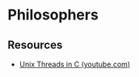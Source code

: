 # Philosophers

## Resources

- [Unix Threads in C (youtube.com)](https://www.youtube.com/playlist?list=PLfqABt5AS4FmuQf70psXrsMLEDQXNkLq2)
